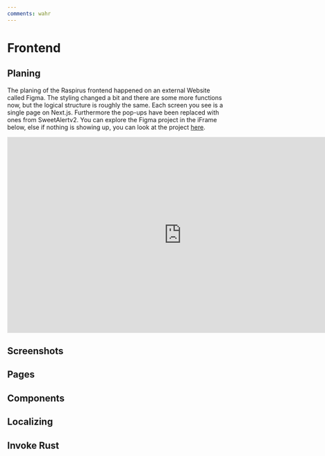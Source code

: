 ```yaml
---
comments: wahr
---
```


# Frontend

## Planing
The planing of the Raspirus frontend happened on an external Website called Figma. The styling changed a bit and there are some more functions now, but the logical structure is roughly the same. Each screen you see is a single page on Next.js. Furthermore the pop-ups have been replaced with ones from SweetAlertv2. You can explore the Figma project in the iFrame below, else if nothing is showing up, you can look at the project [here](https://www.figma.com/file/pkgpwieNbhYiOi4Gz6Uyt6/Raspirus).
<iframe title="The original Raspirus project on Figma" style="border: 1px solid rgba(0, 0, 0, 0.1);" width="800" height="450" src="https://www.figma.com/embed?embed_host=share&url=https%3A%2F%2Fwww.figma.com%2Ffile%2FpkgpwieNbhYiOi4Gz6Uyt6%2FRaspirus%3Fnode-id%3D0%253A1%26t%3DGr4YG3Ynv24YVlz2-1" allowfullscreen></iframe>

## Screenshots

## Pages

## Components

## Localizing

## Invoke Rust